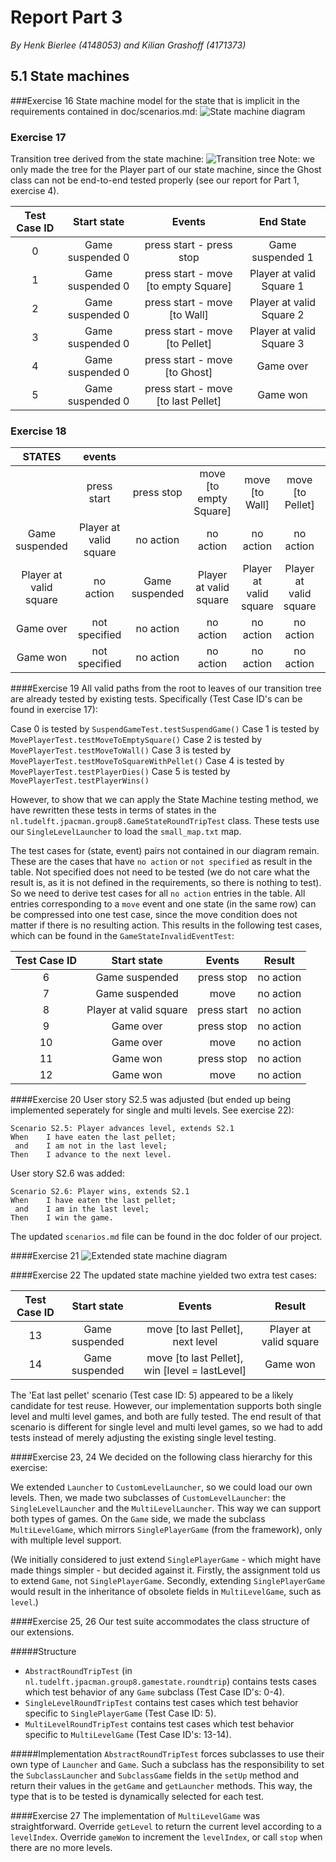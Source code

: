 # Report Part 3
*By Henk Bierlee (4148053) and Kilian Grashoff (4171373)*

## 5.1 State machines
###Exercise 16
State machine model for the state that is implicit in the requirements
contained in doc/scenarios.md:
![State machine diagram](http://i.imgur.com/rBMs0D2.png)

### Exercise 17
Transition tree derived from the state machine:
![Transition tree](http://i.imgur.com/oCqjbDo.png)
Note: we only made the tree for the Player part of our state machine, since the Ghost class can not be end-to-end tested properly (see our report for Part 1, exercise 4).
  
| Test Case ID |    Start state    |                Events               |         End State        |
|:------------:|:-----------------:|:-----------------------------------:|:------------------------:|
|       0      | Game suspended 0  |       press start - press stop       |     Game suspended 1     |
|       1      | Game suspended 0  | press start - move [to empty Square] | Player at valid Square 1 |
|       2      | Game suspended 0  |     press start - move [to Wall]     | Player at valid Square 2 |
|       3      | Game suspended 0  |    press start - move [to Pellet]    | Player at valid Square 3 |
|       4      | Game suspended 0  |     press start - move [to Ghost]    |         Game over        |
|       5      | Game suspended 0  |  press start - move [to last Pellet] |         Game won         |


### Exercise 18

|         STATES         |         events         |                |                        |                        |                        |                 |                       |
|:----------------------:|:----------------------:|:--------------:|:----------------------:|:----------------------:|:----------------------:|:---------------:|:---------------------:|
|                        |       press start      |   press stop   | move [to empty Square] |     move [to Wall]     |    move [to Pellet]    | move [to Ghost] | move [to last Pellet] |
|     Game suspended     | Player at valid square |    no action   |        no action       |        no action       |        no action       |    no action    |       no action       |
| Player at valid square |        no action       | Game suspended | Player at valid square | Player at valid square | Player at valid square |    Game over    |        Game won       |
|        Game over       |      not specified     |    no action   |        no action       |        no action       |        no action       |    no action    |       no action       |
|        Game won        |      not specified     |    no action   |        no action       |        no action       |        no action       |    no action    |       no action       |

####Exercise 19
All valid paths from the root to leaves of our transition tree are already tested by existing tests. Specifically (Test Case ID's can be found in exercise 17):

Case 0 is tested by `SuspendGameTest.testSuspendGame()`
Case 1 is tested by `MovePlayerTest.testMoveToEmptySquare()`
Case 2 is tested by `MovePlayerTest.testMoveToWall()`
Case 3 is tested by `MovePlayerTest.testMoveToSquareWithPellet()`
Case 4 is tested by `MovePlayerTest.testPlayerDies()`
Case 5 is tested by `MovePlayerTest.testPlayerWins()`

However, to show that we can apply the State Machine testing method, we have rewritten these tests in terms of states in the `nl.tudelft.jpacman.group8.GameStateRoundTripTest` class. These tests use our `SingleLevelLauncher` to load the `small_map.txt` map.

The test cases for (state, event) pairs not contained in our diagram remain. These are the cases that have `no action` or `not specified` as result in the table. Not specified does not need to be tested (we do not care what the result is, as it is not defined in the requirements, so there is nothing to test). So we need to derive test cases for all `no action` entries in the table. All entries corresponding to a `move` event and one state (in the same row) can be compressed into one test case, since the move condition does not matter if there is no resulting action. This results in the following test cases, which can be found in the `GameStateInvalidEventTest`:

| Test Case ID |       Start state      |    Events   |   Result  |
|:------------:|:----------------------:|:-----------:|:---------:|
|       6      |     Game suspended     |  press stop | no action |
|       7      |     Game suspended     |     move    | no action |
|       8      | Player at valid square | press start | no action |
|       9      |        Game over       |  press stop | no action |
|       10      |        Game over       |     move    | no action |
|       11      |        Game won        |  press stop | no action |
|       12      |        Game won        |     move    | no action |

####Exercise 20
User story S2.5 was adjusted (but ended up being implemented seperately for single and multi levels. See exercise 22):

	Scenario S2.5: Player advances level, extends S2.1
	When    I have eaten the last pellet;
	 and    I am not in the last level;
	Then    I advance to the next level.

User story S2.6 was added:

	Scenario S2.6: Player wins, extends S2.1
	When    I have eaten the last pellet;
	 and    I am in the last level;
	Then    I win the game.
The updated `scenarios.md` file can be found in the doc folder of our project.

####Exercise 21
![Extended state machine diagram](http://i.imgur.com/axvJ6Ml.png)

####Exercise 22
The updated state machine yielded two extra test cases:

| Test Case ID |       Start state      |    Events   |   Result  |
|:------------:|:----------------------:|:-----------:|:---------:|
|       13      |     Game suspended     |  move [to last Pellet], next level | Player at valid square |
|       14      |     Game suspended     |  move [to last Pellet], win [level = lastLevel] | Game won |

The 'Eat last pellet' scenario (Test case ID: 5) appeared to be a likely candidate for test reuse. However, our implementation supports both single level and multi level games, and both are fully tested. The end result of that scenario is different for single level and multi level games, so we had to add tests instead of merely adjusting the existing single level testing.

####Exercise 23, 24
We decided on the following class hierarchy for this exercise:

We extended `Launcher` to `CustomLevelLauncher`, so we could load our own levels. Then, we made two subclasses of `CustomLevelLauncher`: the `SingleLevelLauncher` and the `MultiLevelLauncher`. This way we can support both types of games. On the `Game` side, we made the subclass `MultiLevelGame`, which mirrors `SinglePlayerGame` (from the framework), only with multiple level support.

(We initially considered to just extend `SinglePlayerGame` - which might have made things simpler - but decided against it. Firstly, the assignment told us to extend `Game`, not `SinglePlayerGame`. Secondly, extending `SinglePlayerGame` would result in the inheritance of obsolete fields in `MultiLevelGame`, such as `level`.)

####Exercise 25, 26
Our test suite accommodates the class structure of our extensions. 

#####Structure
- `AbstractRoundTripTest` (in `nl.tudelft.jpacman.group8.gamestate.roundtrip`) contains tests cases which test behavior of any `Game` subclass (Test Case ID's: 0-4). 
- `SingleLevelRoundTripTest` contains test cases which test behavior specific to `SinglePlayerGame` (Test Case ID: 5).
- `MultiLevelRoundTripTest` contains test cases which test behavior specific to `MultiLevelGame` (Test Case ID's: 13-14).  

#####Implementation
`AbstractRoundTripTest` forces subclasses to use their own type of `Launcher` and `Game`. Such a subclass has the responsibility to set the `SubclassLauncher` and `SubclassGame` fields in the `setUp` method and return their values in the `getGame` and `getLauncher` methods. 	This way, the type that is to be tested is dynamically selected for each test.

####Exercise 27
The implementation of `MultiLevelGame` was straightforward. Override `getLevel` to return the current level according to a `levelIndex`. Override `gameWon` to increment the `levelIndex`, or call `stop` when there are no more levels.
